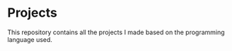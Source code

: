 # Projects
This repository contains all the projects I made based on the programming language used.
